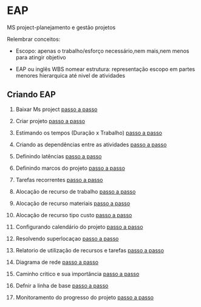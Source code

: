 # EAP

MS project-planejamento e gestão projetos

Relembrar conceitos:
* Escopo: apenas o trabalho/esforço necessário,nem mais,nem menos para atingir objetivo

* EAP ou inglês WBS nomear estrutura: representação escopo em partes menores hierarquica até nivel de atividades


## Criando EAP

1. Baixar Ms project [passo a passo]("./baixar-msproject.md")

2. Criar projeto
[passo a passo]("./estimar-tempo.md)


3. Estimando os tempos (Duração x Trabalho) 
[passo a passo]("./estimar-tempo.md)

4. Criando as dependências entre as atividades 
[passo a passo]("./estimar-tempo.md)

5. Definindo latências
[passo a passo]("./estimar-tempo.md)

6. Definindo marcos do projeto
[passo a passo]("./estimar-tempo.md)

7. Tarefas recorrentes
[passo a passo]("./estimar-tempo.md)

8. Alocação de recurso de trabalho
[passo a passo]("./estimar-tempo.md)

9. Alocação de recurso materiais
[passo a passo]("./estimar-tempo.md)

10. Alocação de recurso tipo custo
[passo a passo]("./estimar-tempo.md)

11. Configurando calendário do projeto
[passo a passo]("./estimar-tempo.md)

12. Resolvendo superlocaçao
[passo a passo]("./estimar-tempo.md)

13. Relatorio de utilização de recursos e tarefas
[passo a passo]("./estimar-tempo.md)

14. Diagrama de rede
[passo a passo]("./estimar-tempo.md)

15. Caminho critico e sua importância
[passo a passo]("./estimar-tempo.md)

16. Defnir a linha de base
[passo a passo]("./estimar-tempo.md)

17. Monitoramento do progresso do projeto
[passo a passo]("./estimar-tempo.md)



